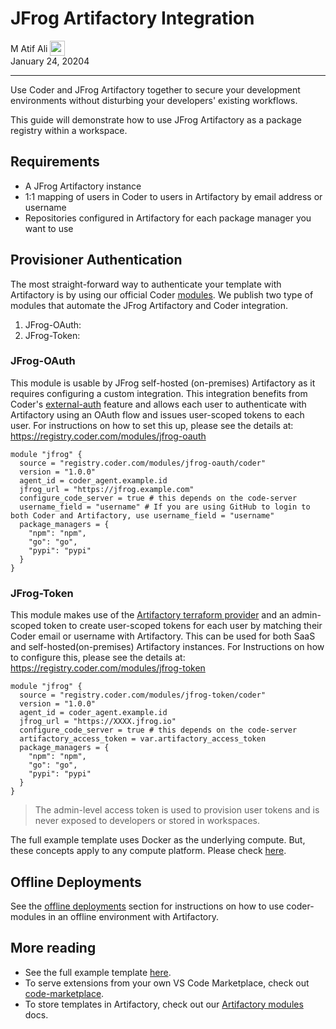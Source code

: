 # JFrog Artifactory Integration

<div>
  <a href="https://github.com/matifali" style="text-decoration: none; color: inherit;">
    <span style="vertical-align:middle;">M Atif Ali</span>
    <img src="https://github.com/matifali.png" width="24px" height="24px" style="vertical-align:middle; margin: 0px;"/>
  </a>
</div>
January 24, 20204

---

Use Coder and JFrog Artifactory together to secure your development environments
without disturbing your developers' existing workflows.

This guide will demonstrate how to use JFrog Artifactory as a package registry
within a workspace.

## Requirements

- A JFrog Artifactory instance
- 1:1 mapping of users in Coder to users in Artifactory by email address or
  username
- Repositories configured in Artifactory for each package manager you want to
  use

## Provisioner Authentication

The most straight-forward way to authenticate your template with Artifactory is
by using our official Coder [modules](https://registry.coder.com). We publish
two type of modules that automate the JFrog Artifactory and Coder integration.

1. JFrog-OAuth:
2. JFrog-Token:

### JFrog-OAuth

This module is usable by JFrog self-hosted (on-premises) Artifactory as it
requires configuring a custom integration. This integration benefits from
Coder's [external-auth](https://coder.com/docs/v2/latest/admin/external-auth)
feature and allows each user to authenticate with Artifactory using an OAuth
flow and issues user-scoped tokens to each user. For instructions on how to set
this up, please see the details at:
https://registry.coder.com/modules/jfrog-oauth

```hcl
module "jfrog" {
  source = "registry.coder.com/modules/jfrog-oauth/coder"
  version = "1.0.0"
  agent_id = coder_agent.example.id
  jfrog_url = "https://jfrog.example.com"
  configure_code_server = true # this depends on the code-server
  username_field = "username" # If you are using GitHub to login to both Coder and Artifactory, use username_field = "username"
  package_managers = {
    "npm": "npm",
    "go": "go",
    "pypi": "pypi"
  }
}
```

### JFrog-Token

This module makes use of the
[Artifactory terraform provider](https://registry.terraform.io/providers/jfrog/artifactory/latest/docs)
and an admin-scoped token to create user-scoped tokens for each user by matching
their Coder email or username with Artifactory. This can be used for both SaaS
and self-hosted(on-premises) Artifactory instances. For Instructions on how to
configure this, please see the details at:
https://registry.coder.com/modules/jfrog-token

```hcl
module "jfrog" {
  source = "registry.coder.com/modules/jfrog-token/coder"
  version = "1.0.0"
  agent_id = coder_agent.example.id
  jfrog_url = "https://XXXX.jfrog.io"
  configure_code_server = true # this depends on the code-server
  artifactory_access_token = var.artifactory_access_token
  package_managers = {
    "npm": "npm",
    "go": "go",
    "pypi": "pypi"
  }
}
```

<blockquote class="info">
The admin-level access token is used to provision user tokens and is never exposed to
developers or stored in workspaces.
</blockquote>

The full example template uses Docker as the underlying compute. But, these
concepts apply to any compute platform. Please check [here](https://github.com/coder/coder/tree/main/examples/jfrog/docker).

## Offline Deployments

See the [offline deployments](../install/offline.md#coder-modules) section for
instructions on how to use coder-modules in an offline environment with
Artifactory.

## More reading

- See the full example template
  [here](https://github.com/coder/coder/tree/main/examples/jfrog/docker).
- To serve extensions from your own VS Code Marketplace, check out
  [code-marketplace](https://github.com/coder/code-marketplace#artifactory-storage).
- To store templates in Artifactory, check out our
  [Artifactory modules](../templates/modules.md#artifactory) docs.
